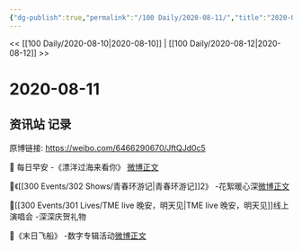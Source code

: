```yaml
---
{"dg-publish":true,"permalink":"/100 Daily/2020-08-11/","title":"2020-08-11","created":"2023-04-07T11:22:58.389+08:00","updated":"2023-04-07T11:23:23.568+08:00"}
---
```



<< [[100 Daily/2020-08-10\|2020-08-10]] | [[100 Daily/2020-08-12\|2020-08-12]] >>

# 2020-08-11

## 资讯站 记录

原博链接: https://weibo.com/6466290670/JftQJd0c5

🌈 每日早安
-《漂洋过海来看你》 [微博正文](https://m.weibo.cn/6466290670/4536648190657316)

💫《[[300 Events/302 Shows/青春环游记\|青春环游记]]2》
-花絮暖心深[微博正文](https://m.weibo.cn/6466290670/4536710421287048)

💫[[300 Events/301 Lives/TME live 晚安，明天见\|TME live 晚安，明天见]]线上演唱会
-深深庆贺礼物[](https://m.weibo.cn/5516625428/4536848954959472)

💫《末日飞船》
-数字专辑活动[微博正文](https://m.weibo.cn/6466290670/4536889422650531)
